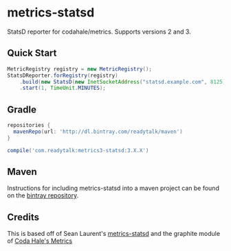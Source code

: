 # metrics-statsd

StatsD reporter for codahale/metrics. Supports versions 2 and 3.

## Quick Start

```java
MetricRegistry registry = new MetricRegistry();
StatsDReporter.forRegistry(registry)
    .build(new StatsD(new InetSocketAddress("statsd.example.com", 8125)))
    .start(1, TimeUnit.MINUTES);
```

## Gradle

```groovy
repositories {
  mavenRepo(url: 'http://dl.bintray.com/readytalk/maven')
}

compile('com.readytalk:metrics3-statsd:3.X.X')
```

## Maven

Instructions for including metrics-statsd into a maven project can be found on the [bintray repository](https://bintray.com/readytalk/maven/metrics-statsd).

## Credits

This is based off of Sean Laurent's [metrics-statsd](https://github.com/organicveggie/metrics-statsd) and the graphite module of [Coda Hale's Metrics](https://github.com/codahale/metrics)
